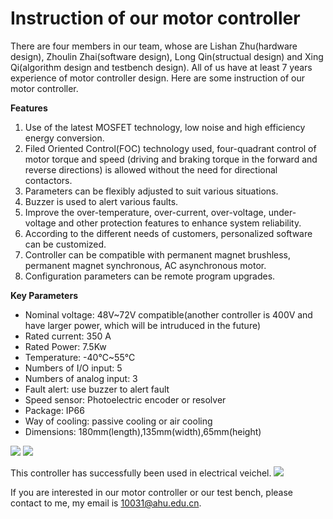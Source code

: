 # Instruction of our motor controller #

There are four members in our team, whose are Lishan Zhu(hardware design), Zhoulin Zhai(software design), Long Qin(structual design) and Xing Qi(algorithm design and testbench design). All of us have at least 7 years experience of motor controller design. Here are some instruction of our motor controller.

**Features**

1. Use of the latest MOSFET technology, low noise and high efficiency energy conversion.
2. Filed Oriented Control(FOC) technology used, four-quadrant control of motor torque and speed (driving and braking torque in the forward and reverse directions) is allowed without the need for directional contactors.
3. Parameters can be flexibly adjusted to suit various situations.
4. Buzzer is used to alert various faults.
5. Improve the over-temperature, over-current, over-voltage, under-voltage and other protection features to enhance system reliability.
6. According to the different needs of customers, personalized software can be customized.
7. Controller can be compatible with permanent magnet brushless, permanent magnet synchronous, AC asynchronous motor.
8. Configuration parameters can be remote program upgrades.

**Key Parameters**

- Nominal voltage: 48V~72V compatible(another controller is 400V and have larger power, which will be intruduced in the future)
- Rated current: 350 A
- Rated Power: 7.5Kw
- Temperature: -40℃~55℃
- Numbers of I/O input: 5
- Numbers of analog input: 3
- Fault alert: use buzzer to alert fault
- Speed sensor: Photoelectric encoder or resolver
- Package: IP66
- Way of cooling: passive cooling or air cooling
- Dimensions: 180mm(length),135mm(width),65mm(height)

![](https://i.imgur.com/EGeLyLl.jpg)
![](https://i.imgur.com/iRlsA35.jpg)

This controller has successfully been used in electrical veichel.
![](https://i.imgur.com/CliJjvS.jpg)

If you are interested in our motor controller or our test bench, please contact to me, my email is 10031@ahu.edu.cn.
